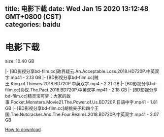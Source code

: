 
title: 电影下载
date: Wed Jan 15 2020 13:12:48 GMT+0800 (CST)    
categories: baidu
---

# 电影下载
size: 10.40 GB
 
 
|- [BD影视分享bd-film.cc]政界疑云.An.Acceptable.Loss.2018.HD720P.中英双字.mp41 - 2.13 GB
|- [BD影视分享bd-film.cc]贼王.King.of.Thieves.2018.BD720P.中英双字.mp4 - 2.21 GB
|- [BD影视分享bd-film.cc]协议.The.Pact.2018.BD720P.中英双字.mp41 - 2.18 GB
|- [BD影视分享bd-film.cc]精灵宝可梦：大家的故事.Pocket.Monsters.Movie21.The.Power.of.Us.BD720P.日语中字.mp41 - 1.81 GB
|- [BD影视分享bd-film.cc]胡桃夹子和四个王国.The.Nutcracker.And.The.Four.Realms.2018.BD720P.中英双字.mp41 - 2.07 GB

[How to download](https://bpcam.bemobtrk.com/go/2ceec3aa-1ca2-46d6-b9ff-aaa5c184517c?jno=440)